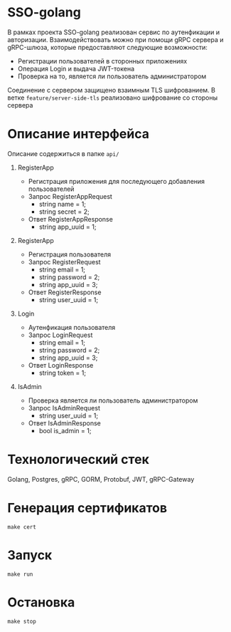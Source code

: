 # SSO-golang

В рамках проекта SSO-golang реализован сервис по аутенфикации и авторизации.
Взаимодействовать можно при помощи gRPC сервера и gRPC-шлюза, которые предоставляют следующие возможности:
* Регистрации пользователей в сторонных приложениях
* Операция Login и выдача JWT-токена
* Проверка на то, является ли пользователь администратором

Соединение с сервером защищено взаимным TLS шифрованием. 
В ветке ```feature/server-side-tls``` реализовано шифрование со стороны сервера

# Описание интерфейса

Описание содержиться в папке ```api/```

1. RegisterApp
    * Регистрация приложения для последующего добавления пользователей
    * Запрос RegisterAppRequest 
        * string name = 1;
        * string secret = 2;
    * Ответ RegisterAppResponse 
        * string app_uuid = 1; 

2. RegisterApp
    * Регистрация пользователя 
    * Запрос RegisterRequest 
        * string email = 1;
        * string password = 2;
        * string app_uuid = 3;
    * Ответ RegisterResponse 
        * string user_uuid = 1; 

3. Login
    * Аутенфикация пользователя 
    * Запрос LoginRequest 
        * string email = 1; 
        * string password = 2;
        * string app_uuid = 3; 
    * Ответ LoginResponse 
        * string token = 1; 

4. IsAdmin
    * Проверка является ли пользователь администратором
    * Запрос IsAdminRequest 
        * string user_uuid = 1; 
    * Ответ IsAdminResponse 
        * bool is_admin = 1; 

# Технологический стек
Golang, Postgres, gRPC, GORM, Protobuf, JWT, gRPC-Gateway

# Генерация сертификатов
```
make cert
```

# Запуск
```
make run
```

# Остановка

```
make stop
```


